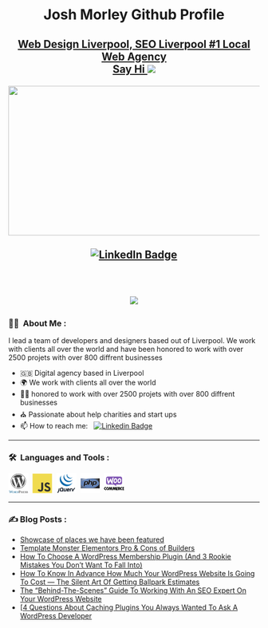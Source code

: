 <h1 align="center">Josh Morley Github Profile</h1>

<a href="https://marketingthechange.com">
  <h2 align="center">Web Design Liverpool, SEO Liverpool #1 Local Web Agency </br>Say Hi <img src="https://media.giphy.com/media/hvRJCLFzcasrR4ia7z/giphy.gif" width="30px"</h2>
</a>
</br>
<p align="center"><img src="https://marketingthechange.com/wp-content/uploads/2020/09/Josh-Morley-Website-Design-1024x638.jpg" width="600" height="300"  /></p>

<p align="center">
  <a href="https://www.linkedin.com/in/joshmorley/"><img src="https://img.shields.io/badge/LinkedIn-blue?style=for-the-badge&logo=linkedin&logoColor=white" alt="LinkedIn Badge">   </a>
</p>
<p align="center"><img src="https://komarev.com/ghpvc/?username=jmorley88&style=flat-square&color=blue" alt=""></p>
<p align="center"><img src="https://media.giphy.com/media/unQ3IJU2RG7DO/giphy.gif" width="100"/></p>


### :woman_technologist: &nbsp;About Me :

I lead a team of developers and designers based out of Liverpool. We work with clients all over the world and have been honored to work with over 2500 projets with over 800 diffrent businesses  
- :uk: Digital agency based in Liverpool
- :earth_africa:	 We work with clients all over the world
- :ok_man:  honored to work with over 2500 projets with over 800 diffrent businesses
- :church:	Passionate about help charities and start ups
- 📫 How to reach me: &nbsp; [![Linkedin Badge](https://img.shields.io/badge/-Josh-blue?style=flat&logo=Linkedin&logoColor=white)](https://www.linkedin.com/in/joshmorley/)

---

### 🛠 &nbsp;Languages and Tools :

<p>
<img src="https://github.com/devicons/devicon/blob/master/icons/wordpress/wordpress-original.svg" title="WordPress" alt="WordPress" width="40" height="40"/>&nbsp;
<img src="https://github.com/devicons/devicon/blob/master/icons/javascript/javascript-original.svg" title="javascript" alt="javascript" width="40" height="40"/>&nbsp;
<img src="https://github.com/devicons/devicon/blob/master/icons/jquery/jquery-original-wordmark.svg" title="Spring" alt="vjquery" width="40" height="40"/>&nbsp;
<img src="https://github.com/devicons/devicon/blob/master/icons/php/php-original.svg" title="php" alt="php" width="40" height="40"/>&nbsp;
<img src="https://github.com/devicons/devicon/blob/master/icons/woocommerce/woocommerce-original-wordmark.svg" title="woocommerce" alt="vwoocommerce" width="40" height="40"/>&nbsp;
</p>

---

### ✍️ Blog Posts : 
- [Showcase of places we have been featured](https://marketingthechange.com/press/)
- [Template Monster Elementors Pro & Cons of Builders](https://monsterspost.com/elementors-builder-pros-cons/)
- [How To Choose A WordPress Membership Plugin (And 3 Rookie Mistakes You Don’t Want To Fall Into)](https://www.codeable.io/blog/choose-wordpress-membership-plugin-rookie-mistake/)
- [How To Know In Advance How Much Your WordPress Website Is Going To Cost — The Silent Art Of Getting Ballpark Estimates](https://www.codeable.io/blog/wordpress-website-cost-estimate/)
- [The “Behind-The-Scenes” Guide To Working With An SEO Expert On Your WordPress Website](https://www.codeable.io/blog/wordpress-seo-optimization-process-expert/)
- [[4 Questions About Caching Plugins You Always Wanted To Ask A WordPress Developer](https://www.codeable.io/blog/wordpress-seo-optimization-process-expert/)

